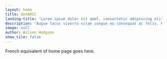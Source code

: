 ```yaml
---
layout: home
title: GenARCC
landing-title: 'Lorem ipsum dolor sit amet, consectetur adipiscing elit, sed do eiusmod tempor incididunt ut labore et dolore magna aliqua.'
description: "Augue lacus viverra vitae congue eu consequat ac felis. Nibh venenatis cras sed felis eget velit aliquet sagittis."
image: null
author: Wilson Hodgson
show_tile: false
---
```


French equivalent of home page goes here.

